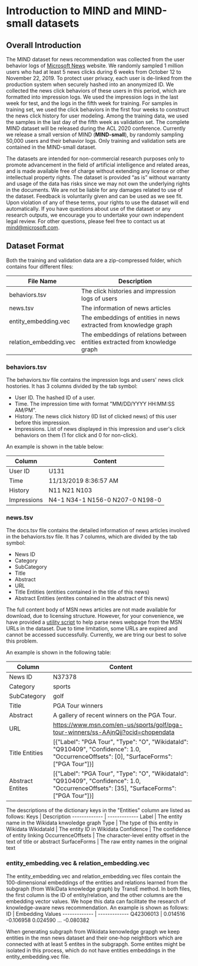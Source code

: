 # Introduction to MIND and MIND-small datasets

## Overall Introduction

The MIND dataset for news recommendation was collected from the user behavior logs of <a href="https://microsoftnews.msn.com/">Microsoft News</a> website.
We randomly sampled 1 million users who had at least 5 news clicks during 6 weeks from October 12 to November 22, 2019.
To protect user privacy, each user is de-linked from the production system when securely hashed into an anonymized ID.
We collected the news click behaviors of these users in this period, which are formatted into impression logs.
We used the impression logs in the last week for test, and the logs in the fifth week for training.
For samples in training set, we used the click behaviors in the first four weeks to construct the news click history for user modeling.
Among the training data, we used the samples in the last day of the fifth week as validation set.
The complete MIND dataset will be released during the ACL 2020 conference.
Currently we release a small version of MIND (**MIND-small**), by randomly sampling 50,000 users and their behavior logs.
Only training and validation sets are contained in the MIND-small dataset.


The datasets are intended for non-commercial research purposes only to promote advancement in the field of artificial intelligence and related areas, and is made available free of charge without extending any license or other intellectual property rights. The dataset is provided “as is” without warranty and usage of the data has risks since we may not own the underlying rights in the documents. We are not be liable for any damages related to use of the dataset. Feedback is voluntarily given and can be used as we see fit. Upon violation of any of these terms, your rights to use the dataset will end automatically. If you have questions about use of the dataset or any research outputs, we encourage you to undertake your own independent legal review. For other questions, please feel free to contact us at mind@microsoft.com.

## Dataset Format

Both the training and validation data are a zip-compressed folder, which contains four different files:

File Name | Description
------------- | -------------
behaviors.tsv  | The click histories and impression logs of users
news.tsv  | The information of news articles
entity_embedding.vec    | The embeddings of entities in news extracted from knowledge graph
relation_embedding.vec    | The embeddings of relations between entities extracted from knowledge graph


### behaviors.tsv

The behaviors.tsv file contains the impression logs and users' news click hostories. 
It has 3 columns divided by the tab symbol:

* User ID. The hashed ID of a user.
* Time. The impression time with format "MM/DD/YYYY HH:MM:SS AM/PM".
* History. The news click history (ID list of clicked news) of this user before this impression. 
* Impressions. List of news displayed in this impression and user's click behaviors on them (1 for click and 0 for non-click).

An example is shown in the table below:

Column | Content
------------- | -------------
User ID | U131
Time | 11/13/2019 8:36:57 AM
History | N11 N21 N103
Impressions | N4-1 N34-1 N156-0 N207-0 N198-0
 
### news.tsv

The docs.tsv file contains the detailed information of news articles involved in the behaviors.tsv file.
It has 7 columns, which are divided by the tab symbol:

* News ID 
* Category 
* SubCategory
* Title
* Abstract
* URL
* Title Entities (entities contained in the title of this news)
* Abstract Entities (entites contained in the abstract of this news)

The full content body of MSN news articles are not made available for download, due to licensing structure. However, for your convenience, we have provided a [utility script](https://github.com/msnews/MIND/tree/master/crawler) to help parse news webpage from the MSN URLs in the dataset. Due to time limitation, some URLs are expired and cannot be accessed successfully. Currently, we are tring our best to solve this problem.

An example is shown in the following table:

Column | Content
------------- | -------------
News ID | N37378
Category | sports
SubCategory | golf
Title | PGA Tour winners
Abstract | A gallery of recent winners on the PGA Tour.
URL | https://www.msn.com/en-us/sports/golf/pga-tour-winners/ss-AAjnQjj?ocid=chopendata
Title Entities | [{"Label": "PGA Tour", "Type": "O", "WikidataId": "Q910409", "Confidence": 1.0, "OccurrenceOffsets": [0], "SurfaceForms": ["PGA Tour"]}]	
Abstract Entites | [{"Label": "PGA Tour", "Type": "O", "WikidataId": "Q910409", "Confidence": 1.0, "OccurrenceOffsets": [35], "SurfaceForms": ["PGA Tour"]}]

The descriptions of the dictionary keys in the "Entities" column are listed as follows:
Keys | Description
------------- | -------------
Label | The entity name in the Wikidata knwoledge graph
Type | The type of this entity in Wikidata
WikidataId | The entity ID in Wikidata
Confidence | The confidence of entity linking
OccurrenceOffsets | The character-level entity offset in the text of title or abstract
SurfaceForms | The raw entity names in the original text


 

### entity_embedding.vec & relation_embedding.vec 
The entity_embedding.vec and relation_embedding.vec files contain the 100-dimensional embeddings of the entities and relations learned from the subgraph (from WikiData knowledge graph) by TransE method.
In both files, the first column is the ID of entity/relation, and the other columns are the embedding vector values.
We hope this data can facilitate the research of knowledge-aware news recommendation.
An example is shown as follows:
ID | Embedding Values
------------- | -------------
Q42306013 | 0.014516	-0.106958	0.024590	...	-0.080382

When generating subgraph from Wikidata kenowledge grapgh we keep entities in the msn news dataset and their one-hop neightbors which are connected with at least 5 entites in the subgrapgh. Some entites might be isolated in this process, which do not have entities embeddings in the entity_embedding.vec file.
